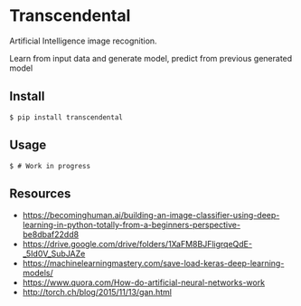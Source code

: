 # Transcendental

Artificial Intelligence image recognition.

Learn from input data and generate model, predict from previous generated model

## Install

```shell
$ pip install transcendental
```

## Usage

```shell
$ # Work in progress
```

## Resources
- https://becominghuman.ai/building-an-image-classifier-using-deep-learning-in-python-totally-from-a-beginners-perspective-be8dbaf22dd8
- https://drive.google.com/drive/folders/1XaFM8BJFligrqeQdE-_5Id0V_SubJAZe
- https://machinelearningmastery.com/save-load-keras-deep-learning-models/
- https://www.quora.com/How-do-artificial-neural-networks-work
- http://torch.ch/blog/2015/11/13/gan.html
